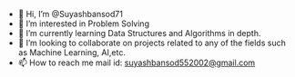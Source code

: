 - 👋 Hi, I’m @Suyashbansod71
- 👀 I’m interested in Problem Solving
- 🌱 I’m currently learning Data Structures and Algorithms in depth.
- 💞️ I’m looking to collaborate on projects related to any of  the fields such as Machine Learning, AI,etc.
- 📫 How to reach me mail id: suyashbansod552002@gmail.com

<!---
Suyashbansod71/Suyashbansod71 is a ✨ special ✨ repository because its `README.md` (this file) appears on your GitHub profile.
You can click the Preview link to take a look at your changes.
--->
